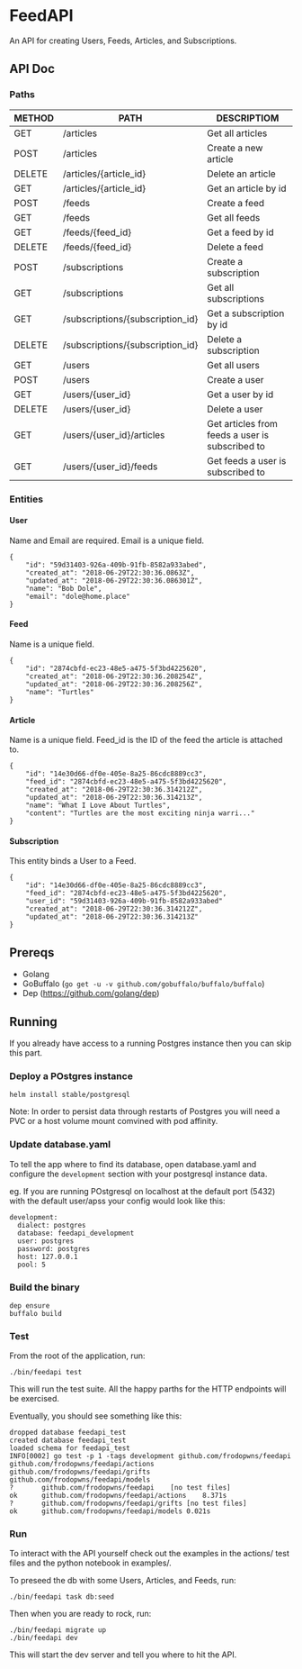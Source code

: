 # FeedAPI

An API for creating Users, Feeds, Articles, and Subscriptions.

## API Doc

### Paths

METHOD | PATH                             |  DESCRIPTIOM
------ | ----                             |  -------
GET    | /articles                        | Get all articles
POST   | /articles                        | Create a new article
DELETE | /articles/{article_id}           | Delete an article
GET    | /articles/{article_id}           | Get an article by id
POST   | /feeds                           | Create a feed
GET    | /feeds                           | Get all feeds
GET    | /feeds/{feed_id}                 | Get a feed by id
DELETE | /feeds/{feed_id}                 | Delete a feed
POST   | /subscriptions                   | Create a subscription
GET    | /subscriptions                   | Get all subscriptions
GET    | /subscriptions/{subscription_id} | Get a subscription by id
DELETE | /subscriptions/{subscription_id} | Delete a subscription
GET    | /users                           | Get all users
POST   | /users                           | Create a user
GET    | /users/{user_id}                 | Get a user by id
DELETE | /users/{user_id}                 | Delete a user
GET    | /users/{user_id}/articles        | Get articles from feeds a user is subscribed to
GET    | /users/{user_id}/feeds           | Get feeds a user is subscribed to

### Entities

#### User

Name and Email are required. Email is a unique field.

```
{
	"id": "59d31403-926a-409b-91fb-8582a933abed",
	"created_at": "2018-06-29T22:30:36.0863Z",
	"updated_at": "2018-06-29T22:30:36.086301Z",
	"name": "Bob Dole",
	"email": "dole@home.place"
}
```

#### Feed

Name is a unique field.

```
{
	"id": "2874cbfd-ec23-48e5-a475-5f3bd4225620",
	"created_at": "2018-06-29T22:30:36.208254Z",
	"updated_at": "2018-06-29T22:30:36.208256Z",
	"name": "Turtles"
}
```

#### Article

Name is a unique field. Feed_id is the ID of the feed the article is attached to.

```
{
	"id": "14e30d66-df0e-405e-8a25-86cdc8889cc3",
	"feed_id": "2874cbfd-ec23-48e5-a475-5f3bd4225620",
	"created_at": "2018-06-29T22:30:36.314212Z",
	"updated_at": "2018-06-29T22:30:36.314213Z",
	"name": "What I Love About Turtles",
	"content": "Turtles are the most exciting ninja warri..."
}
```

#### Subscription

This entity binds a User to a Feed.

```
{
	"id": "14e30d66-df0e-405e-8a25-86cdc8889cc3",
	"feed_id": "2874cbfd-ec23-48e5-a475-5f3bd4225620",
	"user_id": "59d31403-926a-409b-91fb-8582a933abed"
	"created_at": "2018-06-29T22:30:36.314212Z",
	"updated_at": "2018-06-29T22:30:36.314213Z"
}
```

## Prereqs

- Golang
- GoBuffalo (`go get -u -v github.com/gobuffalo/buffalo/buffalo`)
- Dep (https://github.com/golang/dep)

## Running

If you already have access to a running Postgres instance then you can skip this part.

### Deploy a POstgres instance

```
helm install stable/postgresql
```

Note: In order to persist data through restarts of Postgres you will need a PVC or a host volume mount comvined with pod affinity.

### Update database.yaml

To tell the app where to find its database, open database.yaml and configure the `development` section with your postgresql instance data.

eg. If you are running POstgresql on localhost at the default port (5432) with the default user/apss your config would look like this:

```
development:
  dialect: postgres
  database: feedapi_development
  user: postgres
  password: postgres
  host: 127.0.0.1
  pool: 5
```

### Build the binary

```
dep ensure
buffalo build
```

### Test

From the root of the application, run:

```
./bin/feedapi test
```

This will run the test suite. All the happy parths for the HTTP endpoints will be exercised.

Eventually, you should see something like this:

```
dropped database feedapi_test
created database feedapi_test
loaded schema for feedapi_test
INFO[0002] go test -p 1 -tags development github.com/frodopwns/feedapi github.com/frodopwns/feedapi/actions github.com/frodopwns/feedapi/grifts github.com/frodopwns/feedapi/models 
?   	github.com/frodopwns/feedapi	[no test files]
ok  	github.com/frodopwns/feedapi/actions	8.371s
?   	github.com/frodopwns/feedapi/grifts	[no test files]
ok  	github.com/frodopwns/feedapi/models	0.021s
```

### Run

To interact with the API yourself check out the examples in the actions/ test files and the python notebook in examples/. 

To preseed the db with some Users, Articles, and Feeds, run:

```
./bin/feedapi task db:seed
```

Then when you are ready to rock, run:

```
./bin/feedapi migrate up
./bin/feedapi dev
```

This will start the dev server and tell you where to hit the API.